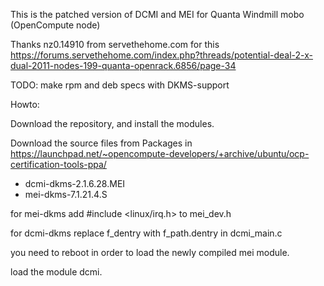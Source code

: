 This is the patched version of DCMI and MEI for Quanta Windmill mobo (OpenCompute node)

Thanks nz0.14910 from servethehome.com for this https://forums.servethehome.com/index.php?threads/potential-deal-2-x-dual-2011-nodes-199-quanta-openrack.6856/page-34

TODO: make rpm and deb specs with DKMS-support


Howto:

Download the repository, and install the modules.



Download the source files from Packages in https://launchpad.net/~opencompute-developers/+archive/ubuntu/ocp-certification-tools-ppa/

- dcmi-dkms-2.1.6.28.MEI
- mei-dkms-7.1.21.4.S

for mei-dkms add #include <linux/irq.h> to mei_dev.h

for dcmi-dkms replace f_dentry with f_path.dentry in dcmi_main.c 

you need to reboot in order to load the newly compiled mei module.

load the module dcmi.


